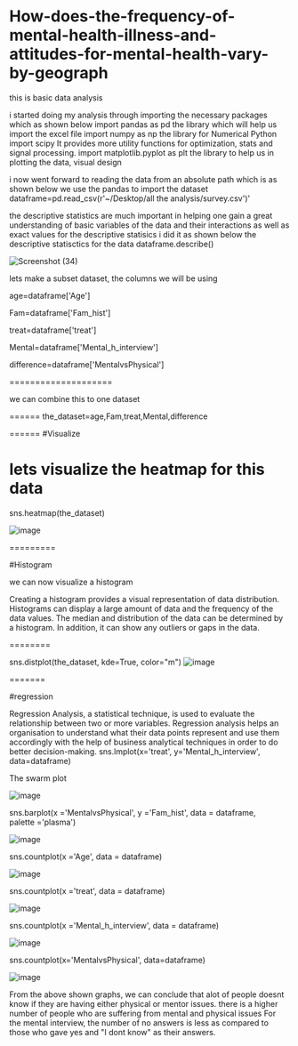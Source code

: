 # How-does-the-frequency-of-mental-health-illness-and-attitudes-for-mental-health-vary-by-geograph

this is basic data analysis




i started doing my analysis through importing the necessary packages which as shown below
import pandas as pd 
the library which will help us import the excel file
import numpy as np 
the library for Numerical Python
import scipy 
It provides more utility functions for optimization, stats and signal processing.
import matplotlib.pyplot as plt 
the library to help us in plotting the data, visual design

i now went forward to reading the data from an absolute path which is as shown below
we use the pandas to import the dataset
dataframe=pd.read_csv(r'~/Desktop/all the analysis/survey.csv')'

the descriptive statistics are much important in helping one gain a great understanding of basic variables of the data and their interactions as well as exact values
for the descriptive statisics i did it as shown below
the descriptive statisctics for the data
dataframe.describe()

![Screenshot (34)](https://user-images.githubusercontent.com/110429235/182375097-410ed997-f2c3-4fc9-86e1-e4c893be6169.png)


lets make a subset dataset, the columns we will be using

age=dataframe['Age']

Fam=dataframe['Fam_hist']

treat=dataframe['treat']

Mental=dataframe['Mental_h_interview']

difference=dataframe['MentalvsPhysical']

====================

we can combine this to one dataset

======
the_dataset=age,Fam,treat,Mental,difference

======
#Visualize

lets visualize the heatmap for this data
========

sns.heatmap(the_dataset)

![image](https://user-images.githubusercontent.com/110429235/182376352-71a93402-c064-4356-82a6-0e22962016f1.png)

=========

#Histogram

we can now visualize a histogram

Creating a histogram provides a visual representation of data distribution. Histograms can display a large amount of data and the frequency of the data values. The median and distribution of the data can be determined by a histogram. In addition, it can show any outliers or gaps in the data.

========

sns.distplot(the_dataset, kde=True, color="m")
![image](https://user-images.githubusercontent.com/110429235/182376546-c4056139-5153-4be1-a6a5-b48306b6d014.png)

=======

#regression

Regression Analysis, a statistical technique, is used to evaluate the relationship between two or more variables. Regression analysis helps an organisation to understand what their data points represent and use them accordingly with the help of business analytical techniques in order to do better decision-making.
sns.lmplot(x='treat', y='Mental_h_interview', data=dataframe)

The swarm plot


![image](https://user-images.githubusercontent.com/110429235/182378214-9627b7d7-c5cd-4a6f-bf99-cbc4854814eb.png)


sns.barplot(x ='MentalvsPhysical', y ='Fam_hist', data = dataframe,  
            palette ='plasma')


![image](https://user-images.githubusercontent.com/110429235/182378308-bbe5abcc-a5e4-4ae5-aa9f-033e90c7fd50.png)


sns.countplot(x ='Age', data = dataframe) 


![image](https://user-images.githubusercontent.com/110429235/182378482-63b10f63-d2d9-4287-86e6-c04e169d62ed.png)


sns.countplot(x ='treat', data = dataframe)


![image](https://user-images.githubusercontent.com/110429235/182378550-7b009678-35ea-4d1b-b625-fbf5030c29e6.png)


sns.countplot(x ='Mental_h_interview', data = dataframe) 


![image](https://user-images.githubusercontent.com/110429235/182378598-be52180f-280d-417f-b50d-d3d593feeb08.png)


sns.countplot(x='MentalvsPhysical', data=dataframe)


![image](https://user-images.githubusercontent.com/110429235/182378673-61165e25-0369-4577-90bd-eb0b6749caec.png)


From the above shown graphs, we can conclude that alot of people doesnt know if they are having either physical or mentor issues. there is a higher number of people who are suffering from mental and physical issues
For the mental interview, the number of no answers is less as compared to those who gave yes and "I dont know" as their answers. 


